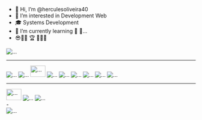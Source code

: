 - 👋 Hi, I’m @herculesoliveira40
- 👀 I’m interested in Development Web
- 🎓 Systems Development
- 🌱 I’m currently learning 🐘 🐍...
- 😎🤠🥳 🏆 🥇👻🤖 
 
<div>
 <img src="https://github-readme-stats.vercel.app/api/top-langs/?username=herculesoliveira40&theme=blue-green" alt="...">
</div>  

<hr>

<!--
<div>
 <img src="https://img.shields.io/badge/Telegram-2CA5E0?style=for-the-badge&logo=telegram&logoColor=white" alt="...">
 <img src="https://img.shields.io/badge/WhatsApp-25D366?style=for-the-badge&logo=whatsapp&logoColor=white" alt="...">
 <img src="https://img.shields.io/badge/LinkedIn-0077B5?style=for-the-badge&logo=linkedin&logoColor=white" alt="...">
 <img src="https://img.shields.io/badge/Netlify-00C7B7?style=for-the-badge&logo=netlify&logoColor=white" alt="...">

</div>  --!>

 
<div>

 <img src="https://img.shields.io/badge/PHP-777BB4?style=for-the-badge&logo=php&logoColor=white" alt="...">
 <img src="https://img.shields.io/badge/C%23-239120?style=for-the-badge&logo=c-sharp&logoColor=white" alt="...">
 <img src="https://www.python.org/static/community_logos/python-powered-h.svg" height="30" width="40" style="max-width: 100%;" alt="...">
 <img src="https://img.shields.io/badge/MySQL-00000F?style=for-the-badge&logo=mysql&logoColor=white" alt="...">
 <img src="https://img.shields.io/badge/HTML5-E34F26?style=for-the-badge&logo=html5&logoColor=white" alt="...">
 <img src="https://img.shields.io/badge/CSS3-1572B6?style=for-the-badge&logo=css3&logoColor=white" alt="...">
 <img src="https://img.shields.io/badge/JavaScript-323330?style=for-the-badge&logo=javascript&logoColor=F7DF1E" alt="...">
 <img src="https://img.shields.io/badge/Bootstrap-563D7C?style=for-the-badge&logo=bootstrap&logoColor=white" alt="...">
 <img src="https://img.shields.io/badge/GitHub-100000?style=for-the-badge&logo=github&logoColor=white" alt="...">
  
</div> 


<hr>

<div>
 <img src="https://code.visualstudio.com/apple-touch-icon.png" height="30" width="40" alt="...">
 <img src="https://img.shields.io/badge/Spotify-1ED760?&style=for-the-badge&logo=spotify&logoColor=white" alt="...">
 <img src="https://img.shields.io/badge/Steam-000000?style=for-the-badge&logo=steam&logoColor=white" alt="...">

</div>  

- 
<div>
 <img src="https://github-readme-stats.vercel.app/api?username=herculesoliveira40&theme=dracula" alt="...">
</div>  



<!---
herculesoliveira40/herculesoliveira40 is a ✨ special ✨ repository because its `README.md` (this file) appears on your GitHub profile.
You can click the Preview link to take a look at your changes.

https://github.com/rafaballerini/PerfilGithub/blob/main/Readme.md
--->
